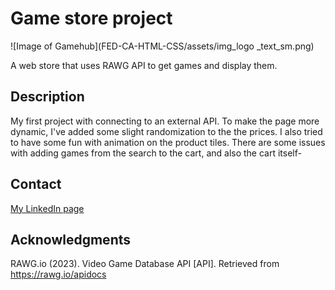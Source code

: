 # Game store project

![Image of Gamehub](FED-CA-HTML-CSS/assets/img_logo _text_sm.png)

A web store that uses RAWG API to get games and display them.

## Description

My first project with connecting to an external API. To make the page more dynamic, I've added some slight randomization to the the prices. I also tried to have some fun with animation on the product tiles. There are some issues with adding games from the search to the cart, and also the cart itself-

## Contact

[My LinkedIn page](https://www.linkedin.com/in/yngve-nykås-363b28bb/)

## Acknowledgments

RAWG.io (2023). Video Game Database API [API]. Retrieved from https://rawg.io/apidocs
